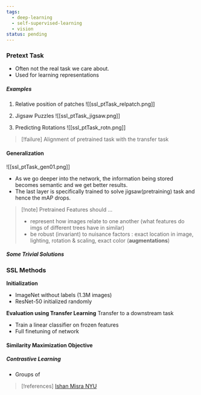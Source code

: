 ```yaml
---
tags:
  - deep-learning
  - self-supervised-learning
  - vision
status: pending
---
```

### Pretext Task

- Often not the real task we care about.
- Used for learning representations

##### Examples

1. Relative position of patches
![[ssl_ptTask_relpatch.png]]

2. Jigsaw Puzzles
![[ssl_ptTask_jigsaw.png]]

3. Predicting Rotations
![[ssl_ptTask_rotn.png]]

> [!failure] 
> Alignment of pretrained task with the transfer task

#### Generalization

![[ssl_ptTask_gen01.png]]

- As we go deeper into the network, the information being stored becomes semantic and we get better results.
- The last layer is specifically trained to solve jigsaw(pretraining) task and hence the mAP drops.


>[!note] Pretrained Features should ... 
>- represent how images relate to one another (what features do imgs of different trees have in similar)
>- be robust (invariant) to nuisance factors : exact location in image, lighting, rotation & scaling, exact color (**augmentations**)

##### Some Trivial Solutions

### SSL Methods

**Initialization**
- ImageNet without labels (1.3M images)
- ResNet-50 initialized randomly

**Evaluation using Transfer Learning**
Transfer to a downstream task
- Train a linear classifier on frozen features
- Full finetuning of network
#### Similarity Maximization Objective

##### Contrastive Learning

- Groups of 


> [!references]
> [Ishan Misra NYU](https://youtu.be/8L10w1KoOU8?list=PLLHTzKZzVU9e6xUfG10TkTWApKSZCzuBI)

